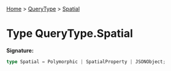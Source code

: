 [Home](../../../index.md) &gt; [QueryType](../../querytype.md) &gt; [Spatial](./spatial.md)

# Type QueryType.Spatial


<b>Signature:</b>

```typescript
type Spatial = Polymorphic | SpatialProperty | JSONObject;
```
